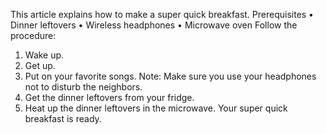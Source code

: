 This article explains how to make a super quick breakfast.
Prerequisites
•	Dinner leftovers
•	Wireless headphones
•	Microwave oven
Follow the procedure:
1.	Wake up.
2.	Get up.
3.	Put on your favorite songs. 
Note: Make sure you use your headphones not to disturb the neighbors.
4.	Get the dinner leftovers from your fridge.
5.	Heat up the dinner leftovers in the microwave.
Your super quick breakfast is ready. 
